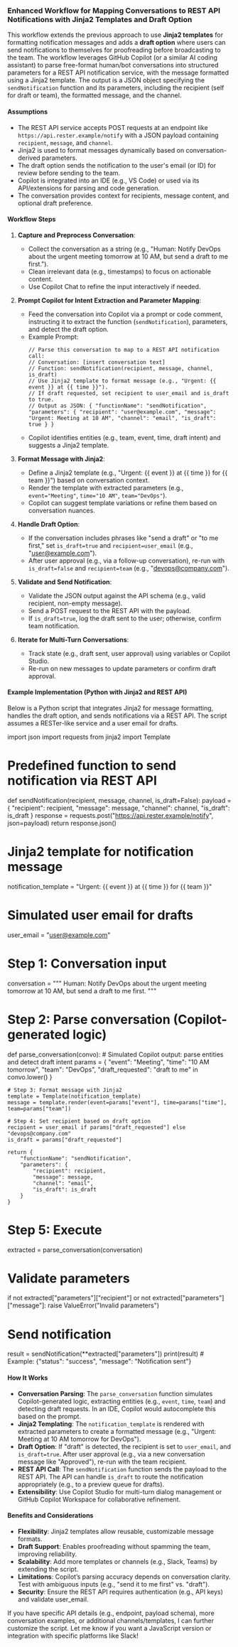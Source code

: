 ### Enhanced Workflow for Mapping Conversations to REST API Notifications with Jinja2 Templates and Draft Option

This workflow extends the previous approach to use **Jinja2 templates** for formatting notification messages and adds a **draft option** where users can send notifications to themselves for proofreading before broadcasting to the team. The workflow leverages GitHub Copilot (or a similar AI coding assistant) to parse free-format human/bot conversations into structured parameters for a REST API notification service, with the message formatted using a Jinja2 template. The output is a JSON object specifying the `sendNotification` function and its parameters, including the recipient (self for draft or team), the formatted message, and the channel.

#### Assumptions
- The REST API service accepts POST requests at an endpoint like `https://api.rester.example/notify` with a JSON payload containing `recipient`, `message`, and `channel`.
- Jinja2 is used to format messages dynamically based on conversation-derived parameters.
- The draft option sends the notification to the user's email (or ID) for review before sending to the team.
- Copilot is integrated into an IDE (e.g., VS Code) or used via its API/extensions for parsing and code generation.
- The conversation provides context for recipients, message content, and optional draft preference.

#### Workflow Steps
1. **Capture and Preprocess Conversation**:
   - Collect the conversation as a string (e.g., "Human: Notify DevOps about the urgent meeting tomorrow at 10 AM, but send a draft to me first.").
   - Clean irrelevant data (e.g., timestamps) to focus on actionable content.
   - Use Copilot Chat to refine the input interactively if needed.

2. **Prompt Copilot for Intent Extraction and Parameter Mapping**:
   - Feed the conversation into Copilot via a prompt or code comment, instructing it to extract the function (`sendNotification`), parameters, and detect the draft option.
   - Example Prompt:
     ```
     // Parse this conversation to map to a REST API notification call:
     // Conversation: [insert conversation text]
     // Function: sendNotification(recipient, message, channel, is_draft)
     // Use Jinja2 template to format message (e.g., "Urgent: {{ event }} at {{ time }}").
     // If draft requested, set recipient to user_email and is_draft to true.
     // Output as JSON: { "functionName": "sendNotification", "parameters": { "recipient": "user@example.com", "message": "Urgent: Meeting at 10 AM", "channel": "email", "is_draft": true } }
     ```
   - Copilot identifies entities (e.g., team, event, time, draft intent) and suggests a Jinja2 template.

3. **Format Message with Jinja2**:
   - Define a Jinja2 template (e.g., "Urgent: {{ event }} at {{ time }} for {{ team }}") based on conversation context.
   - Render the template with extracted parameters (e.g., `event="Meeting"`, `time="10 AM"`, `team="DevOps"`).
   - Copilot can suggest template variations or refine them based on conversation nuances.

4. **Handle Draft Option**:
   - If the conversation includes phrases like "send a draft" or "to me first," set `is_draft=true` and `recipient=user_email` (e.g., "user@example.com").
   - After user approval (e.g., via a follow-up conversation), re-run with `is_draft=false` and `recipient=team` (e.g., "devops@company.com").

5. **Validate and Send Notification**:
   - Validate the JSON output against the API schema (e.g., valid recipient, non-empty message).
   - Send a POST request to the REST API with the payload.
   - If `is_draft=true`, log the draft sent to the user; otherwise, confirm team notification.

6. **Iterate for Multi-Turn Conversations**:
   - Track state (e.g., draft sent, user approval) using variables or Copilot Studio.
   - Re-run on new messages to update parameters or confirm draft approval.

#### Example Implementation (Python with Jinja2 and REST API)
Below is a Python script that integrates Jinja2 for message formatting, handles the draft option, and sends notifications via a REST API. The script assumes a RESTer-like service and a user email for drafts.

<xaiArtifact artifact_id="6abad62a-9a4f-438d-9ac0-bec86246456a" artifact_version_id="cbca918f-8d75-479e-91ca-5107f2296f15" title="notify_team.py" contentType="text/python">
import json
import requests
from jinja2 import Template

# Predefined function to send notification via REST API
def sendNotification(recipient, message, channel, is_draft=False):
    payload = {
        "recipient": recipient,
        "message": message,
        "channel": channel,
        "is_draft": is_draft
    }
    response = requests.post("https://api.rester.example/notify", json=payload)
    return response.json()

# Jinja2 template for notification message
notification_template = "Urgent: {{ event }} at {{ time }} for {{ team }}"

# Simulated user email for drafts
user_email = "user@example.com"

# Step 1: Conversation input
conversation = """
Human: Notify DevOps about the urgent meeting tomorrow at 10 AM, but send a draft to me first.
"""

# Step 2: Parse conversation (Copilot-generated logic)
def parse_conversation(convo):
    # Simulated Copilot output: parse entities and detect draft intent
    params = {
        "event": "Meeting",
        "time": "10 AM tomorrow",
        "team": "DevOps",
        "draft_requested": "draft to me" in convo.lower()
    }

    # Step 3: Format message with Jinja2
    template = Template(notification_template)
    message = template.render(event=params["event"], time=params["time"], team=params["team"])

    # Step 4: Set recipient based on draft option
    recipient = user_email if params["draft_requested"] else "devops@company.com"
    is_draft = params["draft_requested"]

    return {
        "functionName": "sendNotification",
        "parameters": {
            "recipient": recipient,
            "message": message,
            "channel": "email",
            "is_draft": is_draft
        }
    }

# Step 5: Execute
extracted = parse_conversation(conversation)

# Validate parameters
if not extracted["parameters"]["recipient"] or not extracted["parameters"]["message"]:
    raise ValueError("Invalid parameters")

# Send notification
result = sendNotification(**extracted["parameters"])
print(result)  # Example: {"status": "success", "message": "Notification sent"}
</xaiArtifact>

#### How It Works
- **Conversation Parsing**: The `parse_conversation` function simulates Copilot-generated logic, extracting entities (e.g., `event`, `time`, `team`) and detecting draft requests. In an IDE, Copilot would autocomplete this based on the prompt.
- **Jinja2 Templating**: The `notification_template` is rendered with extracted parameters to create a formatted message (e.g., "Urgent: Meeting at 10 AM tomorrow for DevOps").
- **Draft Option**: If "draft" is detected, the recipient is set to `user_email`, and `is_draft=true`. After user approval (e.g., via a new conversation message like "Approved"), re-run with the team recipient.
- **REST API Call**: The `sendNotification` function sends the payload to the REST API. The API can handle `is_draft` to route the notification appropriately (e.g., to a preview queue for drafts).
- **Extensibility**: Use Copilot Studio for multi-turn dialog management or GitHub Copilot Workspace for collaborative refinement.

#### Benefits and Considerations
- **Flexibility**: Jinja2 templates allow reusable, customizable message formats.
- **Draft Support**: Enables proofreading without spamming the team, improving reliability.
- **Scalability**: Add more templates or channels (e.g., Slack, Teams) by extending the script.
- **Limitations**: Copilot’s parsing accuracy depends on conversation clarity. Test with ambiguous inputs (e.g., "send it to me first" vs. "draft").
- **Security**: Ensure the REST API requires authentication (e.g., API keys) and validate user_email.

If you have specific API details (e.g., endpoint, payload schema), more conversation examples, or additional channels/templates, I can further customize the script. Let me know if you want a JavaScript version or integration with specific platforms like Slack!